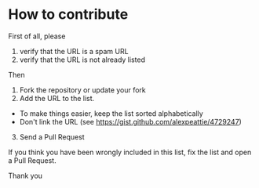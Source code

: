 # How to contribute

First of all, please

1. verify that the URL is a spam URL
2. verify that the URL is not already listed

Then

1. Fork the repository or update your fork
2. Add the URL to the list. 
  - To make things easier, keep the list sorted alphabetically
  - Don't link the URL (see https://gist.github.com/alexpeattie/4729247)
3. Send a Pull Request

If you think you have been wrongly included in this list, fix the list and open a Pull Request. 

Thank you
